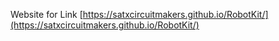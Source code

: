Website for Link [https://satxcircuitmakers.github.io/RobotKit/](https://satxcircuitmakers.github.io/RobotKit/)
